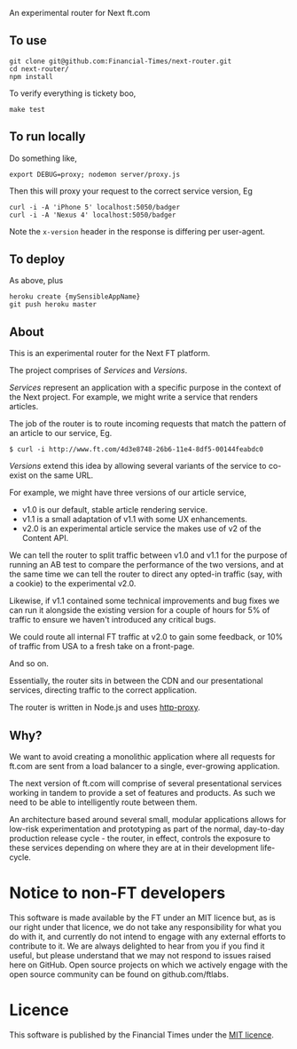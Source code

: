 An experimental router for Next ft.com

To use
---

    git clone git@github.com:Financial-Times/next-router.git
    cd next-router/
    npm install

To verify everything is tickety boo,

    make test

To run locally
---

Do something like,

    export DEBUG=proxy; nodemon server/proxy.js

Then this will proxy your request to the correct service version, Eg

    curl -i -A 'iPhone 5' localhost:5050/badger
    curl -i -A 'Nexus 4' localhost:5050/badger

Note the `x-version` header in the response is differing per user-agent.

To deploy
---

As above, plus

    heroku create {mySensibleAppName}
    git push heroku master


About 
---

This is an experimental router for the Next FT platform.

The project comprises of _Services_ and _Versions_.

_Services_ represent an application with a specific purpose in the context of
the Next project. For example, we might write a service that renders articles.

The job of the router is to route incoming requests that match the pattern of
an article to our service, Eg.

    $ curl -i http://www.ft.com/4d3e8748-26b6-11e4-8df5-00144feabdc0

_Versions_ extend this idea by allowing several variants of the service to
co-exist on the same URL. 

For example, we might have three versions of our article service,

 - v1.0 is our default, stable article rendering service.
 - v1.1 is a small adaptation of v1.1 with some UX enhancements.
 - v2.0 is an experimental article service the makes use of v2 of the Content
   API.

We can tell the router to split traffic between v1.0 and v1.1 for the purpose of
running an AB test to compare the performance of the two versions, and at the
same time we can tell the router to direct any opted-in traffic (say, with a
cookie) to the experimental v2.0.

Likewise, if v1.1 contained some technical improvements and bug fixes we can
run it alongside the existing version for a couple of hours for 5% of traffic
to ensure we haven't introduced any critical bugs.

We could route all internal FT traffic at v2.0 to gain some feedback, or 10% of
traffic from USA to a fresh take on a front-page. 

And so on.

Essentially, the router sits in between the CDN and our
presentational services, directing traffic to the correct application.

The router is written in Node.js and uses
[http-proxy](https://github.com/nodejitsu/node-http-proxy).

Why?
---

We want to avoid creating a monolithic application where all requests for
ft.com are sent from a load balancer to a single, ever-growing application.

The next version of ft.com will comprise of several presentational services
working in tandem to provide a set of features and products. As such we need to
be able to intelligently route between them.  

An architecture based around several small, modular applications allows for
low-risk experimentation and prototyping as part of the normal, day-to-day
production release cycle - the router, in effect, controls the exposure to
these services depending on where they are at in their development life-cycle.

# Notice to non-FT developers

This software is made available by the FT under an MIT licence but, as is our
right under that licence, we do not take any responsibility for what you do
with it, and currently do not intend to engage with any external efforts to
contribute to it.  We are always delighted to hear from you if you find it
useful, but please understand that we may not respond to issues raised here on
GitHub.  Open source projects on which we actively engage with the open source
community can be found on github.com/ftlabs.

# Licence

This software is published by the Financial Times under the [MIT
licence](http://opensource.org/licenses/MIT).

